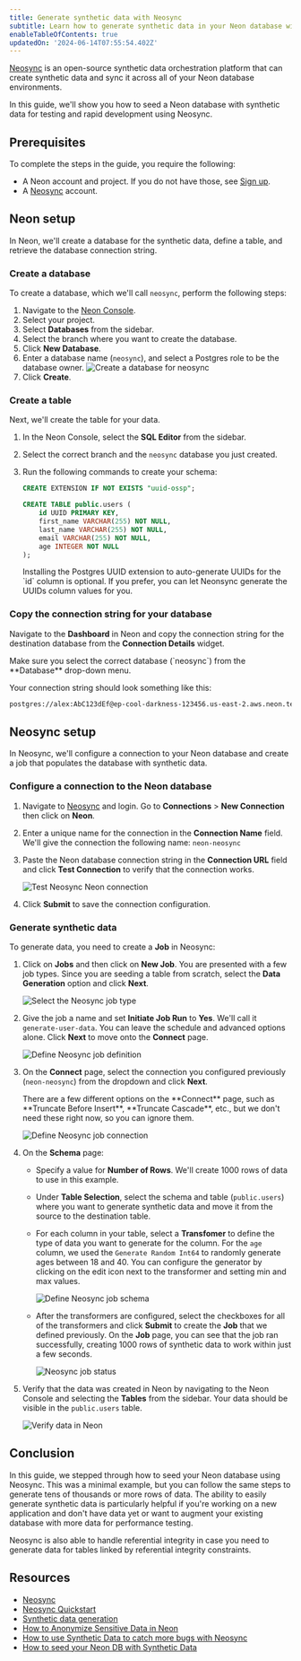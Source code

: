 ```yaml
---
title: Generate synthetic data with Neosync
subtitle: Learn how to generate synthetic data in your Neon database with Neosync
enableTableOfContents: true
updatedOn: '2024-06-14T07:55:54.402Z'
---
```


[Neosync](https://www.neosync.dev/) is an open-source synthetic data orchestration platform that can create synthetic data and sync it across all of your Neon database environments.

In this guide, we'll show you how to seed a Neon database with synthetic data for testing and rapid development using Neosync.

## Prerequisites

To complete the steps in the guide, you require the following:

- A Neon account and project. If you do not have those, see [Sign up](/docs/get-started-with-neon/signing-up#step-1-sign-up).
- A [Neosync](https://www.neosync.dev/) account.

## Neon setup

In Neon, we'll create a database for the synthetic data, define a table, and retrieve the database connection string.

### Create a database

To create a database, which we'll call `neosync`, perform the following steps:

1. Navigate to the [Neon Console](https://console.neon.tech).
1. Select your project.
1. Select **Databases** from the sidebar.
1. Select the branch where you want to create the database.
1. Click **New Database**.
1. Enter a database name (`neosync`), and select a Postgres role to be the database owner.
   ![Create a database for neosync](/docs/guides/neosync_create_db.png)
1. Click **Create**.

### Create a table

Next, we'll create the table for your data.

1. In the Neon Console, select the **SQL Editor** from the sidebar.
2. Select the correct branch and the `neosync` database you just created.
3. Run the following commands to create your schema:

   ```sql
   CREATE EXTENSION IF NOT EXISTS "uuid-ossp";

   CREATE TABLE public.users (
       id UUID PRIMARY KEY,
       first_name VARCHAR(255) NOT NULL,
       last_name VARCHAR(255) NOT NULL,
       email VARCHAR(255) NOT NULL,
       age INTEGER NOT NULL
   );
   ```

   <Admonition type="note">
   Installing the Postgres UUID extension to auto-generate UUIDs for the `id` column is optional. If you prefer, you can let Neonsync generate the UUIDs column values for you.
   </Admonition>

### Copy the connection string for your database

Navigate to the **Dashboard** in Neon and copy the connection string for the destination database from the **Connection Details** widget.

<Admonition type="note">
Make sure you select the correct database (`neosync`) from the **Database** drop-down menu.
</Admonition>

Your connection string should look something like this:

```bash
postgres://alex:AbC123dEf@ep-cool-darkness-123456.us-east-2.aws.neon.tech/neosync?sslmode=require
```

## Neosync setup

In Neosync, we'll configure a connection to your Neon database and create a job that populates the database with synthetic data.

### Configure a connection to the Neon database

1. Navigate to [Neosync](https://www.neosync.dev/) and login. Go to **Connections** > **New Connection** then click on **Neon**.

2. Enter a unique name for the connection in the **Connection Name** field. We'll give the connection the following name: `neon-neosync`

3. Paste the Neon database connection string in the **Connection URL** field and click **Test Connection** to verify that the connection works.

   ![Test Neosync Neon connection](/docs/guides/neosync_test_connection.png)

4. Click **Submit** to save the connection configuration.

### Generate synthetic data

To generate data, you need to create a **Job** in Neosync:

1. Click on **Jobs** and then click on **New Job**. You are presented with a few job types. Since you are seeding a table from scratch, select the **Data Generation** option and click **Next**.

   ![Select the Neosync job type](/docs/guides/neosync_job_type.png)

2. Give the job a name and set **Initiate Job Run** to **Yes**. We'll call it `generate-user-data`. You can leave the schedule and advanced options alone. Click **Next** to move onto the **Connect** page.

   ![Define Neosync job definition](/docs/guides/neosync_job_definition.png)

3. On the **Connect** page, select the connection you configured previously (`neon-neosync`) from the dropdown and click **Next**.

   <Admonition type="note">
   There are a few different options on the **Connect** page, such as **Truncate Before Insert**, **Truncate Cascade**, etc., but we don't need these right now, so you can ignore them.
   </Admonition>

   ![Define Neosync job connection](/docs/guides/neosync_job_connect.png)

4. On the **Schema** page:

   - Specify a value for **Number of Rows**. We'll create 1000 rows of data to use in this example.
   - Under **Table Selection**, select the schema and table (`public.users`) where you want to generate synthetic data and move it from the source to the destination table.
   - For each column in your table, select a **Transfomer** to define the type of data you want to generate for the column. For the `age` column, we used the `Generate Random Int64` to randomly generate ages between 18 and 40. You can configure the generator by clicking on the edit icon next to the transformer and setting min and max values.

     ![Define Neosync job schema](/docs/guides/neosync_job_schema.png)

   - After the transformers are configured, select the checkboxes for all of the transformers and click **Submit** to create the **Job** that we defined previously. On the **Job** page, you can see that the job ran successfully, creating 1000 rows of synthetic data to work within just a few seconds.

     ![Neosync job status](/docs/guides/neosync_job_status.png)

5. Verify that the data was created in Neon by navigating to the Neon Console and selecting the **Tables** from the sidebar. Your data should be visible in the `public.users` table.

   ![Verify data in Neon](/docs/guides/neosync_verify_data.png)

## Conclusion

In this guide, we stepped through how to seed your Neon database using Neosync. This was a minimal example, but you can follow the same steps to generate tens of thousands or more rows of data. The ability to easily generate synthetic data is particularly helpful if you're working on a new application and don't have data yet or want to augment your existing database with more data for performance testing.

Neosync is also able to handle referential integrity in case you need to generate data for tables linked by referential integrity constraints.

## Resources

- [Neosync](https://www.neosync.dev/)
- [Neosync Quickstart](https://docs.neosync.dev/quickstart)
- [Synthetic data generation](https://docs.neosync.dev/core-features#synthetic-data-generation)
- [How to Anonymize Sensitive Data in Neon](https://www.neosync.dev/blog/neosync-neon-sync-job)
- [How to use Synthetic Data to catch more bugs with Neosync](https://neon.tech/blog/how-to-use-synthetic-data-to-catch-more-bugs-with-neosync)
- [How to seed your Neon DB with Synthetic Data](https://www.neosync.dev/blog/neosync-neon-data-gen-job)
